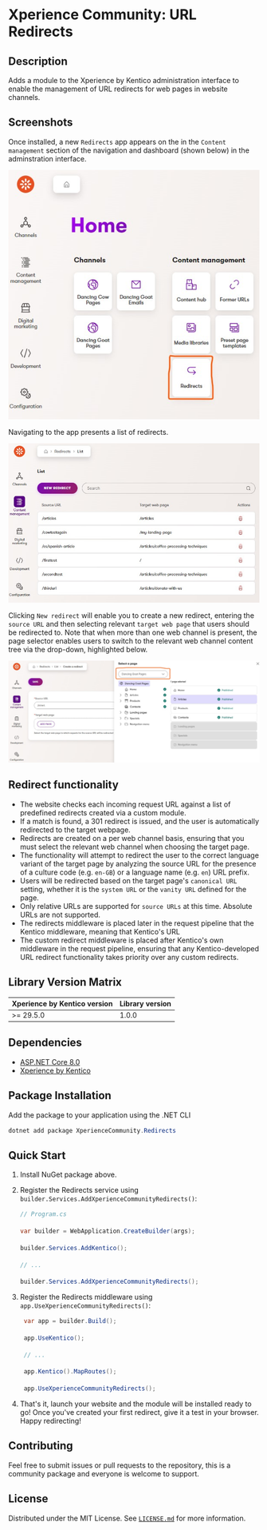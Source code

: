 # Xperience Community: URL Redirects

## Description

Adds a module to the Xperience by Kentico administration interface to enable the management of URL redirects for web pages in website channels.

## Screenshots

Once installed, a new `Redirects` app appears on the in the `Content management` section of the navigation and dashboard (shown below) in the adminstration interface.

<a href="images/xperience-community-redirects-screenshot-dashboard.jpg">
  <img src="images/xperience-community-redirects-screenshot-dashboard.jpg" alt="Xperience by Kentico Redirects app">
</a>

Navigating to the app presents a list of redirects.

<a href="images/xperience-community-redirects-screenshot-listing.jpg">
  <img src="images/xperience-community-redirects-screenshot-listing.jpg" alt="Xperience by Kentico redirects module listing">
</a>

Clicking `New redirect` will enable you to create a new redirect, entering the `source URL` and then selecting relevant `target web page` that users should be redirected to. Note that when more than one web channel is present, the page selector enables users to switch to the relevant web channel content tree via the drop-down, highlighted below.

<a href="images/xperience-community-redirects-screenshot-create.jpg">
  <img src="images/xperience-community-redirects-screenshot-create.jpg" alt="Creating a redirect in the Xperience by Kentico redirects module">
</a>

## Redirect functionality

- The website checks each incoming request URL against a list of predefined redirects created via a custom module.
- If a match is found, a 301 redirect is issued, and the user is automatically redirected to the target webpage.
- Redirects are created on a per web channel basis, ensuring that you must select the relevant web channel when choosing the target page.
- The functionality will attempt to redirect the user to the correct language variant of the target page by analyzing the source URL for the presence of a culture code (e.g. `en-GB`) or a language name (e.g. `en`) URL prefix.
- Users will be redirected based on the target page's `canonical URL` setting, whether it is the `system URL` or the `vanity URL` defined for the page.
- Only relative URLs are supported for `source URLs` at this time. Absolute URLs are not supported.
- The redirects middleware is placed later in the request pipeline that the Kentico middleware, meaning that Kentico's URL
- The custom redirect middleware is placed after Kentico's own middleware in the request pipeline, ensuring that any Kentico-developed URL redirect functionality takes priority over any custom redirects.

## Library Version Matrix

| Xperience by Kentico version | Library version |
|------------------------------|-----------------|
| >= 29.5.0                    | 1.0.0           |

## Dependencies

- [ASP.NET Core 8.0](https://dotnet.microsoft.com/en-us/download)
- [Xperience by Kentico](https://docs.xperience.io/xp/changelog)

## Package Installation

Add the package to your application using the .NET CLI

```powershell
dotnet add package XperienceCommunity.Redirects
```

## Quick Start

1. Install NuGet package above.

2. Register the Redirects service using `builder.Services.AddXperienceCommunityRedirects()`:

   ```csharp
   // Program.cs

   var builder = WebApplication.CreateBuilder(args);

   builder.Services.AddKentico();

   // ...

   builder.Services.AddXperienceCommunityRedirects();
   ```


3. Register the Redirects middleware using `app.UseXperienceCommunityRedirects()`:

   ```csharp
    var app = builder.Build();

    app.UseKentico();

    // ...
    
    app.Kentico().MapRoutes();

    app.UseXperienceCommunityRedirects();
   ```

4. That's it, launch your website and the module will be installed ready to go! Once you've created your first redirect, give it a test in your browser. Happy redirecting!

## Contributing

Feel free to submit issues or pull requests to the repository, this is a community package and everyone is welcome to support.

## License

Distributed under the MIT License. See [`LICENSE.md`](LICENSE.md) for more information.